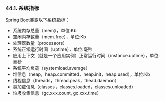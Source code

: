 ### 44.1. 系统指标

Spring Boot暴露以下系统指标：
- 系统内存总量（mem），单位:Kb
- 空闲内存数量（mem.free），单位:Kb
- 处理器数量（processors）
- 系统正常运行时间（uptime），单位:毫秒
- 应用上下文（就是一个应用实例）正常运行时间（instance.uptime），单位:毫秒
- 系统平均负载（systemload.average）
- 堆信息（heap，heap.committed，heap.init，heap.used），单位:Kb
- 线程信息（threads，thread.peak，thead.daemon）
- 类加载信息（classes，classes.loaded，classes.unloaded）
- 垃圾收集信息（gc.xxx.count, gc.xxx.time）
